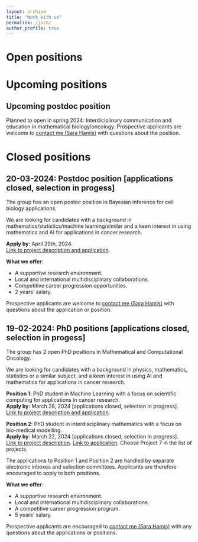 ```yaml
---
layout: archive
title: "Work with us"
permalink: /join/
author_profile: true
---
```

# Open positions

# Upcoming positions
## Upcoming postdoc position
<p>Planned to open in spring 2024: Interdiciplinary communication and education in mathematical biology/oncology. Prospective applicants are welcome to <a href="https://sarahamis.github.io/contact/">contact me (Sara Hamis)</a> with questions about the position. </p>

# Closed positions

## 20-03-2024: Postdoc position [applications closed, selection in progess]

<p>The group has an open postoc position in Bayesian inference for cell biology applications.</p>

<p>
We are looking for candidates with a background in mathematics/statistics/machine learning/similar and a keen interest in using mathematics and AI for applications in cancer research. 
</p>

<p>
<b>Apply by</b>: April 29th, 2024.<br>
<a href="https://www.jobb.uu.se/details/?positionId=709844">Link to project description and application</a>.    
</p>

<p>
<b>What we offer</b>: 
  <ul>
  <li>A supportive research environment.</li>
  <li>Local and international multidisciplinary collaborations.</li>
  <li>Competitive career progression opportunities. </li>
  <li>2 years’ salary.</li>
</ul>
</p>

<p>
Prospective applicants are welcome to <a href="https://sarahamis.github.io/contact/">contact me (Sara Hamis)</a> with questions about the application or position. 
</p>


## 19-02-2024: PhD positions [applications closed, selection in progess]

<p>The group has 2 open PhD positions in Mathematical and Computational Oncology.</p>

<p>
We are looking for candidates with a background in physics, mathematics, statistics or a similar subject, and a keen interest in using AI and mathematics for applications in cancer research. 
</p>

<p>
<b>Position 1</b>: PhD student in Machine Learning with a focus on scientific computing for applications in cancer research.<br>
<b>Apply by</b>: March 28, 2024 [applications closed, selection in progress].<br>
<a href="https://www.jobb.uu.se/details/?positionId=701887">Link to project description and application</a>.    
</p>

<p>
<b>Position 2</b>: PhD student in interdisciplinary mathematics with a focus on bio-medical modelling.<br>
<b>Apply by</b>: March 22, 2024 [applications closed, selection in progress].<br>
<a href="https://www.math.uu.se/digitalAssets/1078/c_1078262-l_3-k_7-hamis-engblom-sjogren-akerrenogren-integrating-mathematical-models-with-sparse-time-series-data-to.pdf"> Link to project description</a>. <a href="https://www.math.uu.se/the-department/vacant-positions/?positionId=702358"> Link to application</a>. Choose Project 7 in the list of projects.
</p>

<p>
The applications to Position 1 and Position 2 are handled by separate electronic inboxes and selection committees. Applicants are therefore encouraged to apply to both positions. 
</p>

<p>
<b>What we offer</b>: 
  <ul>
  <li>A supportive research environment.</li>
  <li>Local and international multidisciplinary collaborations.</li>
  <li>A competitive career progression program.</li>
  <li>5 years’ salary.</li>
</ul>
</p>

<p>
Prospective applicants are encouraged to <a href="https://sarahamis.github.io/contact/">contact me (Sara Hamis)</a> with any questions about the applications or positions. 
</p>


